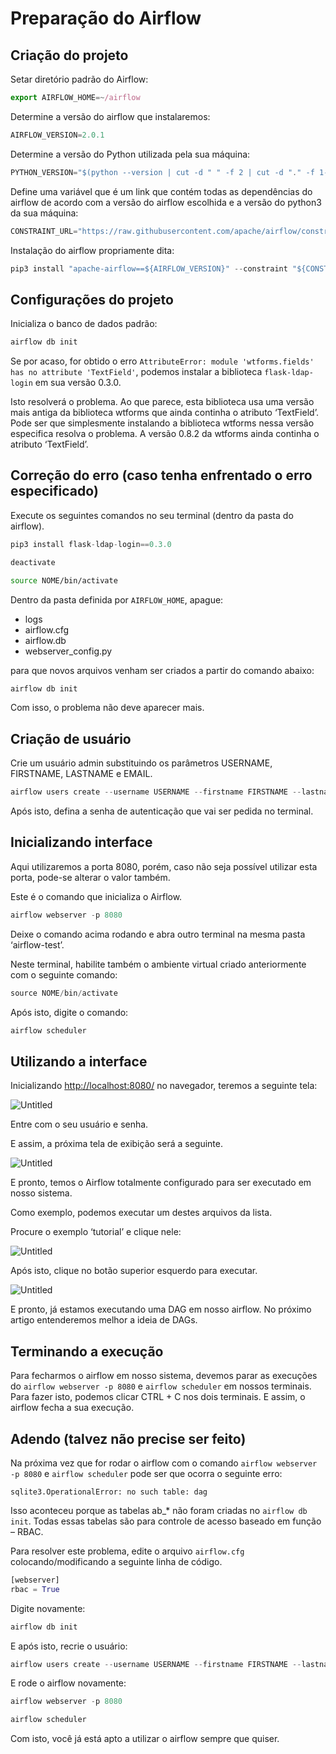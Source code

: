 # Preparação do Airflow

## Criação do projeto

Setar diretório padrão do Airflow:

```jsx
export AIRFLOW_HOME=~/airflow
```

Determine a versão do airflow que instalaremos:

```jsx
AIRFLOW_VERSION=2.0.1
```

Determine a versão do Python utilizada pela sua máquina:

```jsx
PYTHON_VERSION="$(python --version | cut -d " " -f 2 | cut -d "." -f 1-2)"
```

Define uma variável que é um link que contém todas as dependências do airflow de acordo com a versão do airflow escolhida e a versão do python3 da sua máquina:

```jsx
CONSTRAINT_URL="https://raw.githubusercontent.com/apache/airflow/constraints-${AIRFLOW_VERSION}/constraints-${PYTHON_VERSION}.txt"
```

Instalação do airflow propriamente dita:

```jsx
pip3 install "apache-airflow==${AIRFLOW_VERSION}" --constraint "${CONSTRAINT_URL}"
```

## Configurações do projeto

Inicializa o banco de dados padrão:

```jsx
airflow db init
```

Se por acaso, for obtido o erro `AttributeError: module 'wtforms.fields' has no attribute 'TextField'`, podemos instalar a biblioteca `flask-ldap-login` em sua versão 0.3.0.

Isto resolverá o problema. Ao que parece, esta biblioteca usa uma versão mais antiga da biblioteca wtforms que ainda continha o atributo ‘TextField’. Pode ser que simplesmente instalando a biblioteca wtforms nessa versão especifica resolva o problema. A versão 0.8.2 da wtforms ainda continha o atributo ‘TextField’.

## Correção do erro (caso tenha enfrentado o erro especificado)

Execute os seguintes comandos no seu terminal (dentro da pasta do airflow).

```jsx
pip3 install flask-ldap-login==0.3.0
```

```jsx
deactivate
```

```bash
source NOME/bin/activate
```

Dentro da pasta definida por `AIRFLOW_HOME`, apague: 

- logs
- airflow.cfg
- airflow.db
- webserver_config.py

para que novos arquivos venham ser criados a partir do comando abaixo:

```jsx
airflow db init
```

Com isso, o problema não deve aparecer mais.

## Criação de usuário

Crie um usuário admin substituindo os parâmetros USERNAME, FIRSTNAME, LASTNAME e EMAIL.

```jsx
airflow users create --username USERNAME --firstname FIRSTNAME --lastname LASTNAME --role Admin --email EMAIL
```

Após isto, defina a senha de autenticação que vai ser pedida no terminal.

## Inicializando interface

Aqui utilizaremos a porta 8080, porém, caso não seja possível utilizar esta porta, pode-se alterar o valor também.

Este é o comando que inicializa o Airflow.

```jsx
airflow webserver -p 8080
```

Deixe o comando acima rodando e abra outro terminal na mesma pasta ‘airflow-test’.

Neste terminal, habilite também o ambiente virtual criado anteriormente com o seguinte comando:

```jsx
source NOME/bin/activate
```

Após isto, digite o comando:

```jsx
airflow scheduler
```

## Utilizando a interface

Inicializando [http://localhost:8080/](http://localhost:8080/) no navegador, teremos a seguinte tela:

![Untitled](Preparac%CC%A7a%CC%83o%20do%20Airflow/Untitled.png)

Entre com o seu usuário e senha.

E assim, a próxima tela de exibição será a seguinte.

![Untitled](Preparac%CC%A7a%CC%83o%20do%20Airflow/Untitled%201.png)

E pronto, temos o Airflow totalmente configurado para ser executado em nosso sistema.

Como exemplo, podemos executar um destes arquivos da lista.

Procure o exemplo ‘tutorial’ e clique nele:

![Untitled](Preparac%CC%A7a%CC%83o%20do%20Airflow/Untitled%202.png)

Após isto, clique no botão superior esquerdo para executar.

![Untitled](Preparac%CC%A7a%CC%83o%20do%20Airflow/Untitled%203.png)

E pronto, já estamos executando uma DAG em nosso airflow. No próximo artigo entenderemos melhor a ideia de DAGs.

## Terminando a execução

Para fecharmos o airflow em nosso sistema, devemos parar as execuções do `airflow webserver -p 8080` e `airflow scheduler` em nossos terminais. Para fazer isto, podemos clicar CTRL + C nos dois terminais. E assim, o airflow fecha a sua execução.

## Adendo (talvez não precise ser feito)

Na próxima vez que for rodar o airflow com o comando `airflow webserver -p 8080` e `airflow scheduler` pode ser que ocorra o seguinte erro:

`sqlite3.OperationalError: no such table: dag`

Isso aconteceu porque as tabelas ab_* não foram criadas no `airflow db init`. Todas essas tabelas são para controle de acesso baseado em função – RBAC.

Para resolver este problema, edite o arquivo `airflow.cfg` colocando/modificando a seguinte linha de código.

```python
[webserver]
rbac = True
```

Digite novamente:

```python
airflow db init
```

E após isto, recrie o usuário:

```jsx
airflow users create --username USERNAME --firstname FIRSTNAME --lastname LASTNAME --role Admin --email EMAIL
```

E rode o airflow novamente:

```python
airflow webserver -p 8080
```

```jsx
airflow scheduler
```

Com isto, você já está apto a utilizar o airflow sempre que quiser.